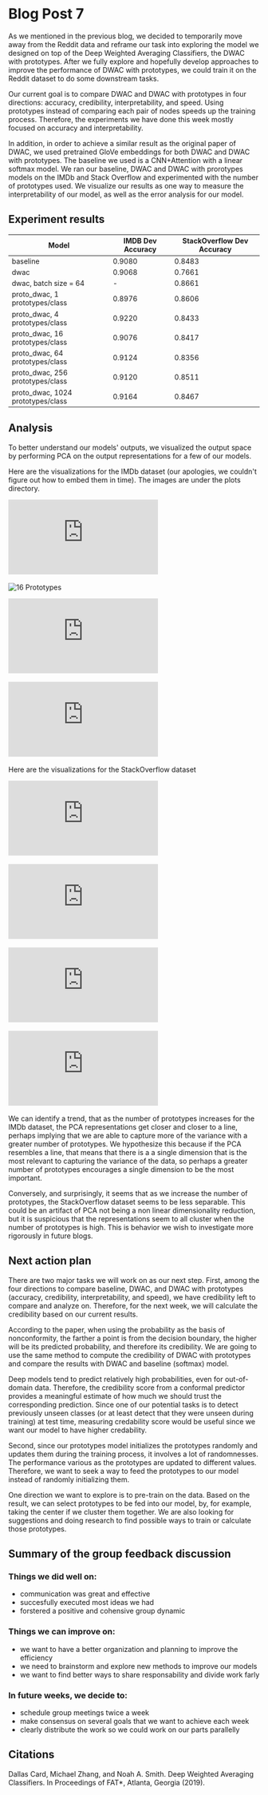 # Blog Post 7
As we mentioned in the previous blog, we decided to temporarily move away from the Reddit data and reframe our task into exploring the model we designed on top of the Deep Weighted Averaging Classifiers, the DWAC with prototypes. After we fully explore and hopefully develop approaches to improve the performance of DWAC with prototypes, we could train it on the Reddit dataset to do some downstream tasks.

Our current goal is to compare DWAC and DWAC with prototypes in four directions: accuracy, credibility, interpretability, and speed. Using prototypes instead of comparing each pair of nodes speeds up the training process. Therefore, the experiments we have done this week mostly focused on accuracy and interpretability.

In addition, in order to achieve a similar result as the original paper of DWAC, we used pretrained GloVe embeddings for both DWAC and DWAC with prototypes. The baseline we used is a CNN+Attention with a linear softmax model. We ran our baseline, DWAC and DWAC with prorotypes models on the IMDb and Stack Overflow and experimented with the number of prototypes used. We visualize our results as one way to measure the interpretability of our model, as well as the error analysis for our model.

## Experiment results
| Model                              |  IMDB Dev Accuracy | StackOverflow Dev Accuracy |
|------------------------------------|--------------------|----------------------------|
| baseline                           |             0.9080 |                     0.8483 |
| dwac                               |             0.9068 |                     0.7661 |
| dwac, batch size = 64              |                  - |                     0.8661 |
| proto_dwac, 1 prototypes/class     |             0.8976 |                     0.8606 |
| proto_dwac, 4 prototypes/class     |             0.9220 |                     0.8433 |
| proto_dwac, 16 prototypes/class    |             0.9076 |                     0.8417 |
| proto_dwac, 64 prototypes/class    |             0.9124 |                     0.8356 |
| proto_dwac, 256 prototypes/class   |             0.9120 |                     0.8511 |
| proto_dwac, 1024 prototypes/class  |             0.9164 |                     0.8467 |

## Analysis

To better understand our models' outputs, we visualized the output space by performing PCA on the output representations for a few of our models. 

Here are the visualizations for the IMDb dataset (our apologies, we couldn't figure out how to embed them in time). The images are under the plots directory.

![Baseline Visualization](https://github.com/mikejqzhang/nlp_capstone_sp19/blob/master/plots/imdb_baseline_train.pdf)

![16 Prototypes](https://github.com/mikejqzhang/nlp_capstone_sp19/blob/master/plots/imdb_16_train.pdf")

![1024 Prototypes](https://github.com/mikejqzhang/nlp_capstone_sp19/blob/master/plots/imdb_1024_train.pdf)

![Original Model (max prototypes)](https://github.com/mikejqzhang/nlp_capstone_sp19/blob/master/plots/imdb_max_train.pdf)

Here are the visualizations for the StackOverflow dataset

![Baseline Visualization](https://github.com/mikejqzhang/nlp_capstone_sp19/blob/master/plots/stack_overflow_baseline_train.pdf)

![16 Prototypes](https://github.com/mikejqzhang/nlp_capstone_sp19/blob/master/plots/stack_overflow_16_train.pdf)

![1024 Prototypes](https://github.com/mikejqzhang/nlp_capstone_sp19/blob/master/plots/stack_overflow_1024_train.pdf)

![Original Model (max prototypes)](https://github.com/mikejqzhang/nlp_capstone_sp19/blob/master/plots/stack_overflow_max_train.pdf)

We can identify a trend, that as the number of prototypes increases for the IMDb dataset, the PCA representations get closer and closer to a line, perhaps implying that we are able to capture more of the variance with a greater number of prototypes. We hypothesize this because if the PCA resembles a line, that means that there is a a single dimension that is the most relevant to capturing the variance of the data, so perhaps a greater number of prototypes encourages a single dimension to be the most important.

Conversely, and surprisingly, it seems that as we increase the number of prototypes, the StackOverflow dataset seems to be less separable. This could be an artifact of PCA not being a non linear dimensionality reduction, but it is suspicious that the representations seem to all cluster when the number of prototypes is high. This is behavior we wish to investigate more rigorously in future blogs.




## Next action plan
There are two major tasks we will work on as our next step.
First, among the four directions to compare baseline, DWAC, and DWAC with prototypes (accuracy, credibility, interpretability, and speed), we have credibility left to compare and analyze on. Therefore, for the next week, we will calculate the credibility based on our current results.

According to the paper, when using the probability as the basis of nonconformity, the farther a point is from the decision boundary, the higher will be its predicted probability, and therefore its credibility. We are going to use the same method to compute the credibility of DWAC with prototypes and compare the results with DWAC and baseline (softmax) model.

Deep models tend to predict relatively high probabilities, even for out-of-domain data. Therefore, the credibility score from a conformal predictor provides a meaningful estimate of how much we should trust the corresponding prediction. Since one of our potential tasks is to detect previously unseen classes (or at least detect that they were unseen during training) at test time, measuring credability score would be useful since we want our model to have higher credability.

Second, since our prototypes model initializes the prototypes randomly and updates them during the training process, it involves a lot of randomnesses. The performance various as the prototypes are updated to different values. Therefore, we want to seek a way to feed the prototypes to our model instead of randomly initializing them.

One direction we want to explore is to pre-train on the data. Based on the result, we can select prototypes to be fed into our model, by, for example, taking the center if we cluster them together. We are also looking for suggestions and doing research to find possible ways to train or calculate those prototypes.

## Summary of the group feedback discussion

### Things we did well on:
* communication was great and effective
* succesfully executed most ideas we had
* forstered a positive and cohensive group dynamic

### Things we can improve on:
* we want to have a better organization and planning to improve the efficiency
* we need to brainstorm and explore new methods to improve our models
* we want to find better ways to share responsability and divide work farly

### In future weeks, we decide to:
* schedule group meetings twice a week
* make consensus on several goals that we want to achieve each week
* clearly distribute the work so we could work on our parts parallelly

## Citations
Dallas Card, Michael Zhang, and Noah A. Smith. Deep Weighted Averaging Classifiers. In Proceedings of FAT*, Atlanta, Georgia (2019).
